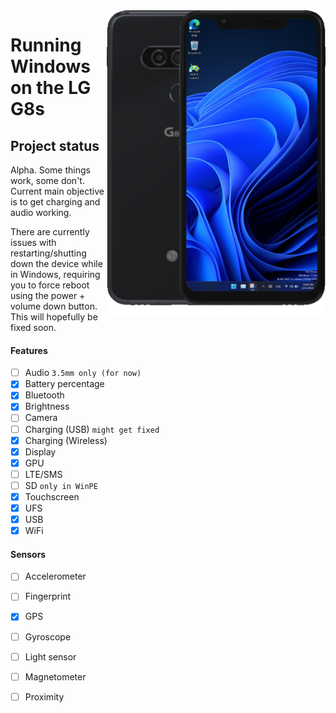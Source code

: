 <img align="right" src="https://github.com/n00b69/woa-betalm/blob/main/betalm.png" width="350" alt="Windows 11 running on betalm">

# Running Windows on the LG G8s

## Project status
Alpha. Some things work, some don't. Current main objective is to get charging and audio working.

There are currently issues with restarting/shutting down the device while in Windows, requiring you to force reboot using the power + volume down button. This will hopefully be fixed soon.

#### Features
- [ ] Audio ```3.5mm only (for now)```
- [x] Battery percentage
- [x] Bluetooth
- [x] Brightness
- [ ] Camera
- [ ] Charging (USB) ```might get fixed```
- [x] Charging (Wireless)
- [x] Display
- [x] GPU
- [ ] LTE/SMS
- [ ] SD ```only in WinPE```
- [x] Touchscreen
- [x] UFS
- [x] USB
- [x] WiFi

#### Sensors
- [ ] Accelerometer
- [ ] Fingerprint
- [x] GPS
- [ ] Gyroscope
- [ ] Light sensor
- [ ] Magnetometer
- [ ] Proximity





















